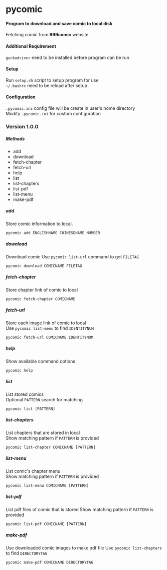 # pycomic
#### Program to download and save comic to local disk
Fetching comic from **999comic** website

#### Additional Requirement
`geckodriver` need to be installed before program can be run

#### Setup
Run `setup.sh` script to setup program for use  
`~/.bashrc` need to be reload after setup

#### Configuration
`.pycomic.ini` config file will be create in user's home directory  
Modify `.pycomic.ini` for custom configuration

### Version 1.0.0

##### Methods
- add
- download
- fetch-chapter
- fetch-url
- help
- list
- list-chapters
- list-pdf
- list-menu
- make-pdf

##### add
Store comic information to local.

    pycomic add ENGLISHNAME CHINESENAME NUMBER

##### download
Download comic
Use `pycomic list-url` command to get `FILETAG`

    pycomic download COMICNAME FILETAG

##### fetch-chapter
Store chapter link of comic to local

    pycomic fetch-chapter COMICNAME

##### fetch-url
Store each image link of comic to local  
Use `pycomic list-menu` to find `IDENTITYNUM`

    pycomic fetch-url COMICNAME IDENTITYNUM

##### help
Show available command options

    pycomic help

##### list
List stored comics  
Optional `PATTERN` search for matching

    pycomic list [PATTERN]

##### list-chapters
List chapters that are stored in local  
Show matching pattern if `PATTERN` is provided

    pycomic list-chapter COMICNAME [PATTERN]

##### list-menu
List comic's chapter menu  
Show matching pattern if `PATTERN` is provided

    pycomic list-menu COMICNAME [PATTERN]

##### list-pdf
List pdf files of comic that is stored
Show matching pattern if `PATTERN` is provided

    pycomic list-pdf COMICNAME [PATTERN]

##### make-pdf
Use downloaded comic images to make pdf file
Use `pycomic list-chapters` to find `DIRECTORYTAG`

    pycomic make-pdf COMICNAME DIRECTORYTAG
